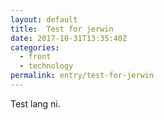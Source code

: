 ```yaml
---
layout: default
title:  Test for jerwin
date: 2017-10-31T13:35:40Z
categories:
  - front
  - technology
permalink: entry/test-for-jerwin
---
```


Test lang ni.

